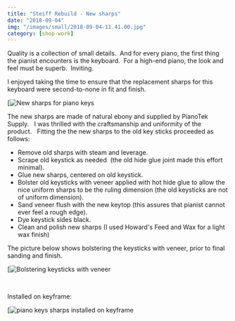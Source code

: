 ```yaml
---
title: "Steiff Rebuild - New sharps"
date: "2018-09-04"
img: "/images/small/2018-09-04-11.41.00.jpg"
category: [shop-work]
---
```


Quality is a collection of small details.  And for every piano, the first thing the pianist encounters is the keyboard.  For a high-end piano, the look and feel must be superb.  Inviting.

I enjoyed taking the time to ensure that the replacement sharps for this keyboard were second-to-none in fit and finish.

[![New sharps for piano keys](/images/medium/2018-09-04-11.41.00-1024x768.jpg)

The new sharps are made of natural ebony and supplied by PianoTek Supply.   I was thrilled with the craftsmanship and uniformity of the product.   Fitting the the new sharps to the old key sticks proceeded as follows:

- Remove old sharps with steam and leverage.
- Scrape old keystick as needed  (the old hide glue joint made this effort minimal).
- Glue new sharps, centered on old keystick.
- Bolster old keysticks with veneer applied with hot hide glue to allow the nice uniform sharps to be the ruling dimension (the old keysticks are not of uniform dimension).
- Sand veneer flush with the new keytop (this assures that pianist cannot ever feel a rough edge).
- Dye keystick sides black.
- Clean and polish new sharps (I used Howard's Feed and Wax for a light wax finish)

The picture below shows bolstering the keysticks with veneer, prior to final sanding and finish.

[![Bolstering keysticks with veneer](/images/medium/2018-09-03-16.30.57-1024x768.jpg)

 

Installed on keyframe:

[![piano keys sharps installed on keyframe](/images/medium/2018-09-04-15.10.56-1024x768.jpg)
